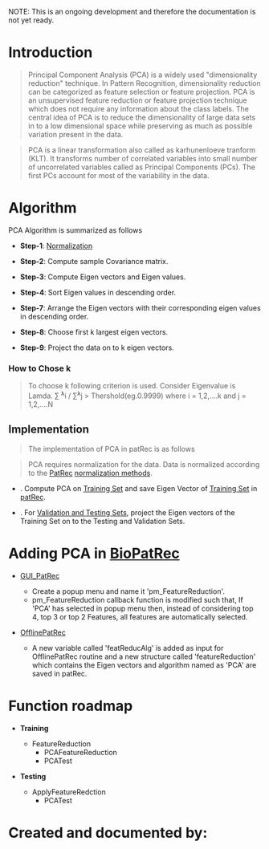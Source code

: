 NOTE: This is an ongoing development and therefore the documentation is not yet ready.

# Introduction #
> Principal Component Analysis (PCA) is a widely used "dimensionality reduction" technique. In Pattern Recognition, dimensionality reduction can be categorized as feature selection or feature projection. PCA is an unsupervised feature reduction or feature projection technique which does not require any information about the class labels. The central idea of PCA is to reduce the dimensionality of large data sets in to a low dimensional space while preserving as much as possible variation present in the data.

> PCA is a linear transformation also called as karhunenloeve tranform (KLT). It transforms number of correlated variables into small number    of uncorrelated variables called as Principal Components (PCs). The first PCs account for most of the variability in the data.


# Algorithm #
PCA Algorithm is summarized as follows


  * **Step-1**: [Normalization](Normalization.md)

  * **Step-2**: Compute sample Covariance matrix.

  * **Step-3**: Compute Eigen vectors and Eigen values.

  * **Step-4**: Sort Eigen values in descending order.

  * **Step-7**: Arrange the Eigen vectors with their corresponding  eigen values in descending order.

  * **Step-8**: Choose first k largest eigen vectors.

  * **Step-9**: Project the data on to k eigen vectors.

### How to Chose k ###
> To choose k following criterion is used.
> Consider Eigenvalue is Lamda.
> ∑ <sup>𝛌</sup>i / ∑<sup>𝛌</sup>j > Thershold(eg.0.9999) where i = 1,2,....k and j = 1,2,....N


## Implementation ##
> The implementation of PCA in patRec is as follows

> PCA requires normalization for the data. Data is normalized according to the [PatRec](PatRec.md) [normalization methods](Normalization.md).

  * . Compute PCA on [Training Set](xSets.md) and save Eigen Vector of [Training Set](xSets.md) in [patRec](patRec.md).

  * . For [Validation and Testing Sets](xSets.md), project the Eigen vectors of the Training Set on to the Testing and Validation Sets.

# Adding PCA in [BioPatRec](BioPatRec.md) #

  * [GUI\_PatRec](GUI_PatRec.md)
    * Create a popup menu and name it 'pm\_FeatureReduction'.
    * pm\_FeatureReduction callback function is modified such that, If 'PCA' has selected in popup menu then, instead of considering top 4, top 3 or top 2 Features, all features are automatically selected.

  * [OfflinePatRec](OfflinePatRec.md)
    * A new variable called 'featReducAlg' is added as input for OfflinePatRec routine and a new structure called 'featureReduction' which contains the Eigen vectors and algorithm named as 'PCA' are saved in patRec.


# Function roadmap #

  * **Training**
    * FeatureReduction
      * PCAFeatureReduction
      * PCATest

  * **Testing**
    * ApplyFeatureRedction
      * PCATest

# Created and documented by: #